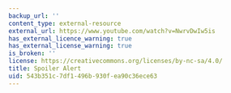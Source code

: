 ```yaml
---
backup_url: ''
content_type: external-resource
external_url: https://www.youtube.com/watch?v=NwrvDwIw5is
has_external_licence_warning: true
has_external_license_warning: true
is_broken: ''
license: https://creativecommons.org/licenses/by-nc-sa/4.0/
title: Spoiler Alert
uid: 543b351c-7df1-496b-930f-ea90c36ece63
---
```

